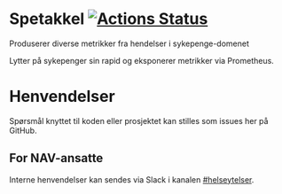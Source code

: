# Spetakkel [![Actions Status](https://github.com/navikt/helse-spetakkel/workflows/main/badge.svg)](https://github.com/navikt/helse-spetakkel/actions)

Produserer diverse metrikker fra hendelser i sykepenge-domenet

Lytter på sykepenger sin rapid og eksponerer metrikker via Prometheus.

# Henvendelser

Spørsmål knyttet til koden eller prosjektet kan stilles som issues her på GitHub.

## For NAV-ansatte

Interne henvendelser kan sendes via Slack i kanalen [#helseytelser](https://nav-it.slack.com/archives/CD1KVMPJ6).
